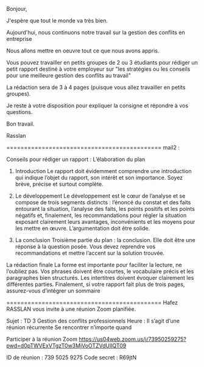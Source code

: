 Bonjour,  

J'espère que tout le monde va très bien.   

Aujourd'hui,  nous continuons notre travail sur la gestion des conflits en entreprise  

Nous allons mettre en oeuvre tout ce que nous avons appris.

Vous pouvez travailler  en petits groupes de 2 ou 3 étudiants pour rédiger un petit rapport destiné à votre employeur sur "les stratégies ou les conseils pour une meilleure  gestion des conflits au travail" 

La rédaction  sera de 3 à 4 pages (puisque vous allez travailler en petits groupes).

Je reste à votre disposition pour expliquer la consigne et répondre à vos questions.

Bon travail.  

Rasslan 


============================================
mail2 :  

Conseils pour rédiger un rapport : 
L’élaboration du plan
1. Introduction
Le rapport doit évidemment comprendre une introduction qui indique l’objet du rapport, son intérêt et son importance. Soyez brève, précise et surtout complète.

2. Le développement
Le développement est le cœur de l’analyse et se compose de trois segments distincts : l’énoncé du constat et des faits entourant la situation, l’analyse des faits, les points positifs et les points négatifs et, finalement, les recommandations pour régler la situation exposant clairement leurs avantages, inconvénients et les moyens pour les mettre en œuvre. L’argumentation doit être solide.

3. La conclusion
Troisième partie du plan : la conclusion. Elle doit être une réponse à la question posée. Vous devez reprendre vos recommandations et mettre l’accent sur la solution trouvée.

La rédaction finale
La forme est importante pour faciliter la lecture, ne l’oubliez pas. Vos phrases doivent être courtes, le vocabulaire précis et les paragraphes bien structurés. Les intertitres doivent évoquer clairement les différentes parties. Finalement, si votre rapport fait plus de trois pages, assurez-vous d’intégrer un sommaire



============================================
Hafez RASSLAN vous invite à une réunion Zoom planifiée.

Sujet : TD 3 Gestion des conflits professionnels
Heure : Il s’agit d’une réunion récurrente Se rencontrer n’importe quand

Participer à la réunion Zoom
https://us04web.zoom.us/j/73950259275?pwd=d0pTWVExVTgzT0w3MjVoOTZVdUlIQT09

ID de réunion : 739 5025 9275
Code secret : R69jtN